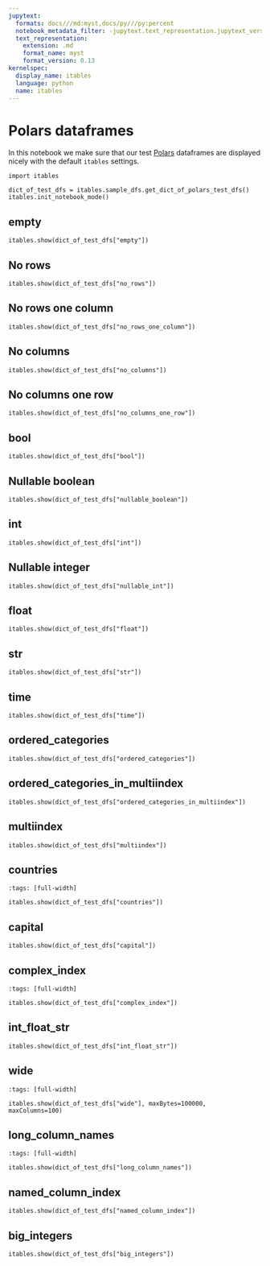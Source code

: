 ```yaml
---
jupytext:
  formats: docs///md:myst,docs/py///py:percent
  notebook_metadata_filter: -jupytext.text_representation.jupytext_version
  text_representation:
    extension: .md
    format_name: myst
    format_version: 0.13
kernelspec:
  display_name: itables
  language: python
  name: itables
---
```


# Polars dataframes

In this notebook we make sure that our test [Polars](https://www.pola.rs/)
dataframes are displayed nicely with the default `itables` settings.

```{code-cell} ipython3
import itables

dict_of_test_dfs = itables.sample_dfs.get_dict_of_polars_test_dfs()
itables.init_notebook_mode()
```

## empty

```{code-cell} ipython3
itables.show(dict_of_test_dfs["empty"])
```

## No rows

```{code-cell} ipython3
itables.show(dict_of_test_dfs["no_rows"])
```

## No rows one column

```{code-cell} ipython3
itables.show(dict_of_test_dfs["no_rows_one_column"])
```

## No columns

```{code-cell} ipython3
itables.show(dict_of_test_dfs["no_columns"])
```

## No columns one row

```{code-cell} ipython3
itables.show(dict_of_test_dfs["no_columns_one_row"])
```

## bool

```{code-cell} ipython3
itables.show(dict_of_test_dfs["bool"])
```

## Nullable boolean

```{code-cell} ipython3
itables.show(dict_of_test_dfs["nullable_boolean"])
```

## int

```{code-cell} ipython3
itables.show(dict_of_test_dfs["int"])
```

## Nullable integer

```{code-cell} ipython3
itables.show(dict_of_test_dfs["nullable_int"])
```

## float

```{code-cell} ipython3
itables.show(dict_of_test_dfs["float"])
```

## str

```{code-cell} ipython3
itables.show(dict_of_test_dfs["str"])
```

## time

```{code-cell} ipython3
itables.show(dict_of_test_dfs["time"])
```

## ordered_categories

```{code-cell} ipython3
itables.show(dict_of_test_dfs["ordered_categories"])
```

## ordered_categories_in_multiindex

```{code-cell} ipython3
itables.show(dict_of_test_dfs["ordered_categories_in_multiindex"])
```

## multiindex

```{code-cell} ipython3
itables.show(dict_of_test_dfs["multiindex"])
```

## countries

```{code-cell} ipython3
:tags: [full-width]

itables.show(dict_of_test_dfs["countries"])
```

## capital

```{code-cell} ipython3
itables.show(dict_of_test_dfs["capital"])
```

## complex_index

```{code-cell} ipython3
:tags: [full-width]

itables.show(dict_of_test_dfs["complex_index"])
```

## int_float_str

```{code-cell} ipython3
itables.show(dict_of_test_dfs["int_float_str"])
```

## wide

```{code-cell} ipython3
:tags: [full-width]

itables.show(dict_of_test_dfs["wide"], maxBytes=100000, maxColumns=100)
```

## long_column_names

```{code-cell} ipython3
:tags: [full-width]

itables.show(dict_of_test_dfs["long_column_names"])
```

## named_column_index

```{code-cell} ipython3
itables.show(dict_of_test_dfs["named_column_index"])
```

## big_integers

```{code-cell} ipython3
itables.show(dict_of_test_dfs["big_integers"])
```
